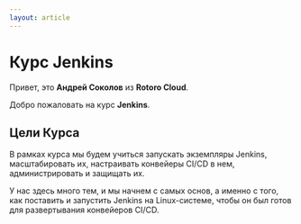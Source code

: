 ```yaml
---
layout: article
---
```


# Курс Jenkins

Привет, это **Андрей Соколов** из **Rotoro Cloud**.

Добро пожаловать на курс **Jenkins**.

## Цели Курса

В рамках курса мы будем учиться запускать экземпляры Jenkins, масштабировать их, настраивать конвейеры CI/CD в нем, администрировать и защищать их.

У нас здесь много тем, и мы начнем с самых основ, а именно с того, как поставить и запустить Jenkins на Linux-системе, чтобы он был готов для развертывания конвейеров CI/CD.
